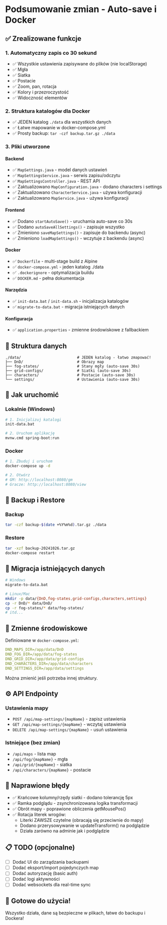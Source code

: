# Podsumowanie zmian - Auto-save i Docker

## ✅ Zrealizowane funkcje

### 1. Automatyczny zapis co 30 sekund
- ✅ Wszystkie ustawienia zapisywane do plików (nie localStorage)
- ✅ Mgła
- ✅ Siatka  
- ✅ Postacie
- ✅ Zoom, pan, rotacja
- ✅ Kolory i przezroczystość
- ✅ Widoczność elementów

### 2. Struktura katalogów dla Docker
- ✅ JEDEN katalog `./data` dla wszystkich danych
- ✅ Łatwe mapowanie w docker-compose.yml
- ✅ Prosty backup: `tar -czf backup.tar.gz ./data`

### 3. Pliki utworzone

#### Backend
- ✅ `MapSettings.java` - model danych ustawień
- ✅ `MapSettingsService.java` - serwis zapisu/odczytu
- ✅ `MapSettingsController.java` - REST API
- ✅ Zaktualizowano `MapConfiguration.java` - dodano characters i settings
- ✅ Zaktualizowano `CharacterService.java` - używa konfiguracji
- ✅ Zaktualizowano `MapService.java` - używa konfiguracji

#### Frontend
- ✅ Dodano `startAutoSave()` - uruchamia auto-save co 30s
- ✅ Dodano `autoSaveAllSettings()` - zapisuje wszystko
- ✅ Zmieniono `saveMapSettings()` - zapisuje do backendu (async)
- ✅ Zmieniono `loadMapSettings()` - wczytuje z backendu (async)

#### Docker
- ✅ `Dockerfile` - multi-stage build z Alpine
- ✅ `docker-compose.yml` - jeden katalog ./data
- ✅ `.dockerignore` - optymalizacja buildu
- ✅ `DOCKER.md` - pełna dokumentacja

#### Narzędzia
- ✅ `init-data.bat` / `init-data.sh` - inicjalizacja katalogów
- ✅ `migrate-to-data.bat` - migracja istniejących danych

#### Konfiguracja
- ✅ `application.properties` - zmienne środowiskowe z fallbackiem

## 📂 Struktura danych

```
./data/                         # JEDEN katalog - łatwo zmapować!
├── DnD/                        # Obrazy map
├── fog-states/                 # Stany mgły (auto-save 30s)
├── grid-configs/               # Siatki (auto-save 30s)
├── characters/                 # Postacie (auto-save 30s)
└── settings/                   # Ustawienia (auto-save 30s)
```

## 🚀 Jak uruchomić

### Lokalnie (Windows)
```bash
# 1. Inicjalizuj katalogi
init-data.bat

# 2. Uruchom aplikację
mvnw.cmd spring-boot:run
```

### Docker
```bash
# 1. Zbuduj i uruchom
docker-compose up -d

# 2. Otwórz
# GM: http://localhost:8080/gm
# Gracze: http://localhost:8080/view
```

## 💾 Backup i Restore

### Backup
```bash
tar -czf backup-$(date +%Y%m%d).tar.gz ./data
```

### Restore
```bash
tar -xzf backup-20241026.tar.gz
docker-compose restart
```

## 🔄 Migracja istniejących danych

```bash
# Windows
migrate-to-data.bat

# Linux/Mac
mkdir -p data/{DnD,fog-states,grid-configs,characters,settings}
cp -r DnD/* data/DnD/
cp -r fog-states/* data/fog-states/
# itd...
```

## 🎯 Zmienne środowiskowe

Definiowane w `docker-compose.yml`:

```yaml
DND_MAPS_DIR=/app/data/DnD
DND_FOG_DIR=/app/data/fog-states
DND_GRID_DIR=/app/data/grid-configs
DND_CHARACTERS_DIR=/app/data/characters
DND_SETTINGS_DIR=/app/data/settings
```

Można zmienić jeśli potrzeba innej struktury.

## ⚙️ API Endpointy

### Ustawienia mapy
- `POST /api/map-settings/{mapName}` - zapisz ustawienia
- `GET /api/map-settings/{mapName}` - wczytaj ustawienia
- `DELETE /api/map-settings/{mapName}` - usuń ustawienia

### Istniejące (bez zmian)
- `/api/maps` - lista map
- `/api/fog/{mapName}` - mgła
- `/api/grid/{mapName}` - siatka
- `/api/characters/{mapName}` - postacie

## 🐛 Naprawione błędy

- ✅ Krańcowe kolumny/rzędy siatki - dodano tolerancję 5px
- ✅ Ramka podglądu - zsynchronizowana logika transformacji
- ✅ Obrót mapy - poprawione obliczenia getMousePos()
- ✅ Rotacja literek wrogów:
  - Literki ZAWSZE czytelne (obracają się przeciwnie do mapy)
  - Dodano przerysowywanie w updateTransform() na podglądzie
  - Działa zarówno na adminie jak i podglądzie

## 📋 TODO (opcjonalne)

- [ ] Dodać UI do zarządzania backupami
- [ ] Dodać eksport/import pojedynczych map
- [ ] Dodać autoryzację (basic auth)
- [ ] Dodać logi aktywności
- [ ] Dodać websockets dla real-time sync

## 🎉 Gotowe do użycia!

Wszystko działa, dane są bezpieczne w plikach, łatwe do backupu i Dockera!

